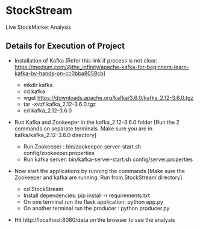  # StockStream #
Live StockMarket Analysis 

## Details for Execution of Project ##
  * Installation of Kafka [Refer this link if process is not clear: https://medium.com/@the_infinity/apache-kafka-for-beginners-learn-kafka-by-hands-on-cc0bba8059cb]
    * mkdir kafka
    * cd kafka
    * wget https://downloads.apache.org/kafka/3.6.0/kafka_2.12-3.6.0.tgz
    * tar -xvzf kafka_2.12-3.6.0.tgz
    * cd kafka_2.12-3.6.0

      
  * Run Kafka and Zookeeper in the kafka_2.12-3.6.0 folder [Run the 2 commands on separate terminals. Make sure you are in kafka/kafka_2.12-3.6.0 directory]
    * Run Zookeeper : bin/zookeeper-server-start.sh config/zookeeper.properties
    * Run kafka server: bin/kafka-server-start.sh config/server.properties
  
  * Now start the applications by running the commands [Make sure the Zookeeper and kafka are running. Run from StockStream directory]
    * cd StockStream 
    * Install dependencies: pip install -r requirements.txt
    * On one terminal run the flask application: python app.py
    * On another terminal run the producer : python producer.py
  
  * Hit http://localhost:8080/data on the browser to see the analysis

